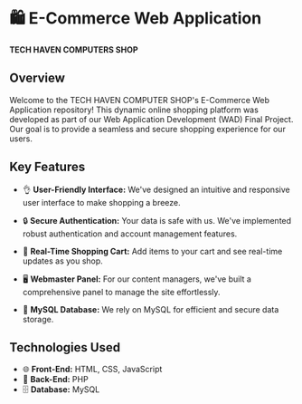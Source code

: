 # 🛍️ E-Commerce Web Application

**TECH HAVEN COMPUTERS SHOP**

## Overview

Welcome to the TECH HAVEN COMPUTER SHOP's E-Commerce Web Application repository! This dynamic online shopping platform was developed as part of our Web Application Development (WAD) Final Project. Our goal is to provide a seamless and secure shopping experience for our users.

## Key Features

- 👌 **User-Friendly Interface:** We've designed an intuitive and responsive user interface to make shopping a breeze.

- 🔒 **Secure Authentication:** Your data is safe with us. We've implemented robust authentication and account management features.

- 🛒 **Real-Time Shopping Cart:** Add items to your cart and see real-time updates as you shop.

- 🖥️ **Webmaster Panel:** For our content managers, we've built a comprehensive panel to manage the site effortlessly.

- 💾 **MySQL Database:** We rely on MySQL for efficient and secure data storage.

## Technologies Used

- 🌐 **Front-End:** HTML, CSS, JavaScript
- 🧰 **Back-End:** PHP
- 🗄️ **Database:** MySQL
